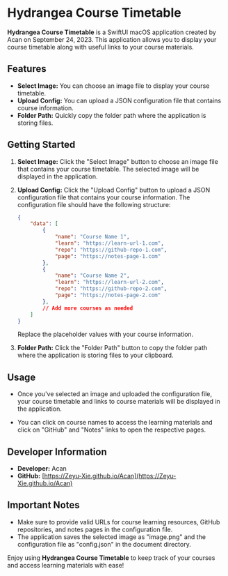 # Hydrangea Course Timetable

**Hydrangea Course Timetable** is a SwiftUI macOS application created by Acan on September 24, 2023. This application allows you to display your course timetable along with useful links to your course materials.

## Features

- **Select Image:** You can choose an image file to display your course timetable.
- **Upload Config:** You can upload a JSON configuration file that contains course information.
- **Folder Path:** Quickly copy the folder path where the application is storing files.

## Getting Started

1. **Select Image:** Click the "Select Image" button to choose an image file that contains your course timetable. The selected image will be displayed in the application.

2. **Upload Config:** Click the "Upload Config" button to upload a JSON configuration file that contains your course information. The configuration file should have the following structure:

   ```json
   {
       "data": [
           {
               "name": "Course Name 1",
               "learn": "https://learn-url-1.com",
               "repo": "https://github-repo-1.com",
               "page": "https://notes-page-1.com"
           },
           {
               "name": "Course Name 2",
               "learn": "https://learn-url-2.com",
               "repo": "https://github-repo-2.com",
               "page": "https://notes-page-2.com"
           },
           // Add more courses as needed
       ]
   }
   ```

   Replace the placeholder values with your course information.

3. **Folder Path:** Click the "Folder Path" button to copy the folder path where the application is storing files to your clipboard.

## Usage

- Once you've selected an image and uploaded the configuration file, your course timetable and links to course materials will be displayed in the application.

- You can click on course names to access the learning materials and click on "GitHub" and "Notes" links to open the respective pages.

## Developer Information

- **Developer:** Acan
- **GitHub:** [https://Zeyu-Xie.github.io/Acan](https://Zeyu-Xie.github.io/Acan)

## Important Notes

- Make sure to provide valid URLs for course learning resources, GitHub repositories, and notes pages in the configuration file.
- The application saves the selected image as "image.png" and the configuration file as "config.json" in the document directory.

Enjoy using **Hydrangea Course Timetable** to keep track of your courses and access learning materials with ease!
